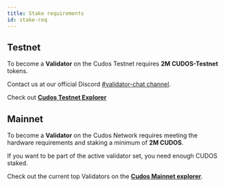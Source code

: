 ```yaml
---
title: Stake requirements
id: stake-req
---
```


## Testnet

To become a **Validator** on the Cudos Testnet requires **2M CUDOS-Testnet** tokens.

Contact us at our official Discord [#validator-chat channel](https://discord.com/channels/593796681103966208/849951329174421504).

Check out [**Cudos Testnet Explorer**](https://explorer.testnet.cudos.org/)

## Mainnet

To become a **Validator** on the Cudos Network requires meeting the hardware requirements and staking a minimum of **2M CUDOS**.

If you want to be part of the active validator set, you need enough CUDOS staked. 

Check out the current top Validators on the [**Cudos Mainnet explorer**](https://explorer.cudos.org/).




